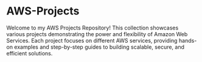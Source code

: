 # AWS-Projects

Welcome to my AWS Projects Repository! This collection showcases various projects demonstrating the power and flexibility of Amazon Web Services. Each project focuses on different AWS services, providing hands-on examples and step-by-step guides to building scalable, secure, and efficient solutions.

